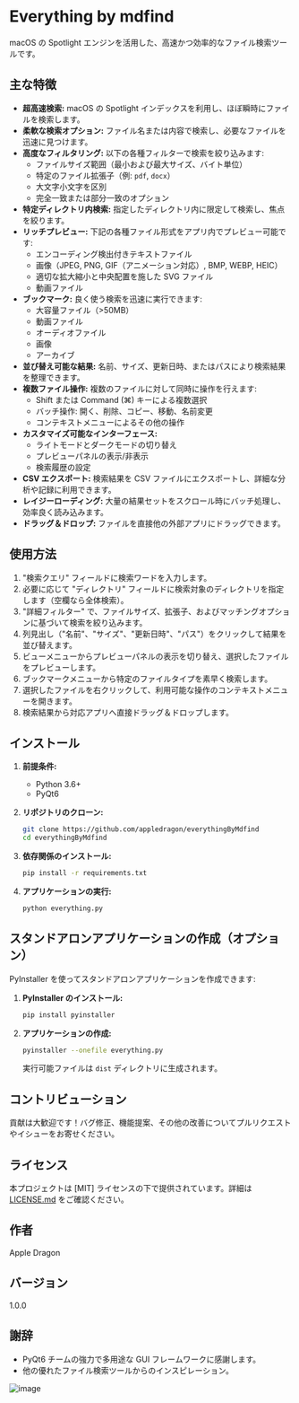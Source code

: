 <!-- filepath: /Users/xiaolong.cao/EverythingByMdfind/README.ja.md -->

# Everything by mdfind

macOS の Spotlight エンジンを活用した、高速かつ効率的なファイル検索ツールです。

## 主な特徴

* **超高速検索:** macOS の Spotlight インデックスを利用し、ほぼ瞬時にファイルを検索します。
* **柔軟な検索オプション:** ファイル名または内容で検索し、必要なファイルを迅速に見つけます。
* **高度なフィルタリング:** 以下の各種フィルターで検索を絞り込みます:
    * ファイルサイズ範囲（最小および最大サイズ、バイト単位）
    * 特定のファイル拡張子（例: `pdf`, `docx`）
    * 大文字小文字を区別
    * 完全一致または部分一致のオプション
* **特定ディレクトリ内検索:** 指定したディレクトリ内に限定して検索し、焦点を絞ります。
* **リッチプレビュー:** 下記の各種ファイル形式をアプリ内でプレビュー可能です:
    * エンコーディング検出付きテキストファイル
    * 画像（JPEG, PNG, GIF（アニメーション対応）, BMP, WEBP, HEIC）
    * 適切な拡大縮小と中央配置を施した SVG ファイル
    * 動画ファイル
* **ブックマーク:** 良く使う検索を迅速に実行できます:
    * 大容量ファイル（>50MB）
    * 動画ファイル
    * オーディオファイル
    * 画像
    * アーカイブ
* **並び替え可能な結果:** 名前、サイズ、更新日時、またはパスにより検索結果を整理できます。
* **複数ファイル操作:** 複数のファイルに対して同時に操作を行えます:
    * Shift または Command (⌘) キーによる複数選択
    * バッチ操作: 開く、削除、コピー、移動、名前変更
    * コンテキストメニューによるその他の操作
* **カスタマイズ可能なインターフェース:**
    * ライトモードとダークモードの切り替え
    * プレビューパネルの表示/非表示
    * 検索履歴の設定
* **CSV エクスポート:** 検索結果を CSV ファイルにエクスポートし、詳細な分析や記録に利用できます。
* **レイジーローディング:** 大量の結果セットをスクロール時にバッチ処理し、効率良く読み込みます。
* **ドラッグ＆ドロップ:** ファイルを直接他の外部アプリにドラッグできます。

## 使用方法

1. "検索クエリ" フィールドに検索ワードを入力します。
2. 必要に応じて "ディレクトリ" フィールドに検索対象のディレクトリを指定します（空欄なら全体検索）。
3. "詳細フィルター" で、ファイルサイズ、拡張子、およびマッチングオプションに基づいて検索を絞り込みます。
4. 列見出し（"名前"、"サイズ"、"更新日時"、"パス"）をクリックして結果を並び替えます。
5. ビューメニューからプレビューパネルの表示を切り替え、選択したファイルをプレビューします。
6. ブックマークメニューから特定のファイルタイプを素早く検索します。
7. 選択したファイルを右クリックして、利用可能な操作のコンテキストメニューを開きます。
8. 検索結果から対応アプリへ直接ドラッグ＆ドロップします。

## インストール

1. **前提条件:**
    * Python 3.6+
    * PyQt6

2. **リポジトリのクローン:**

    ```bash
    git clone https://github.com/appledragon/everythingByMdfind
    cd everythingByMdfind
    ```

3. **依存関係のインストール:**

    ```bash
    pip install -r requirements.txt
    ```

4. **アプリケーションの実行:**

    ```bash
    python everything.py
    ```

## スタンドアロンアプリケーションの作成（オプション）

PyInstaller を使ってスタンドアロンアプリケーションを作成できます:

1. **PyInstaller のインストール:**

    ```bash
    pip install pyinstaller
    ```

2. **アプリケーションの作成:**

    ```bash
    pyinstaller --onefile everything.py
    ```

    実行可能ファイルは `dist` ディレクトリに生成されます。

## コントリビューション

貢献は大歓迎です！バグ修正、機能提案、その他の改善についてプルリクエストやイシューをお寄せください。

## ライセンス

本プロジェクトは [MIT] ライセンスの下で提供されています。詳細は [LICENSE.md](LICENSE.md) をご確認ください。

## 作者

Apple Dragon

## バージョン

1.0.0

## 謝辞

* PyQt6 チームの強力で多用途な GUI フレームワークに感謝します。
* 他の優れたファイル検索ツールからのインスピレーション。
  
![image](https://github.com/user-attachments/assets/2b372510-ece7-44b6-ab4e-5a1898318517)
